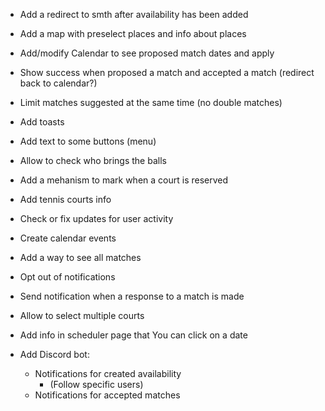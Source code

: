 - Add a redirect to smth after availability has been added
- Add a map with preselect places and info about places
- Add/modify Calendar to see proposed match dates and apply
- Show success when proposed a match and accepted a match (redirect back to calendar?)
- Limit matches suggested at the same time (no double matches)
- Add toasts
- Add text to some buttons (menu)
- Allow to check who brings the balls
- Add a mehanism to mark when a court is reserved
- Add tennis courts info
- Check or fix updates for user activity
- Create calendar events
- Add a way to see all matches
- Opt out of notifications
- Send notification when a response to a match is made
- Allow to select multiple courts
- Add info in scheduler page that You can click on a date

- Add Discord bot:
  - Notifications for created availability
    - (Follow specific users)
  - Notifications for accepted matches
